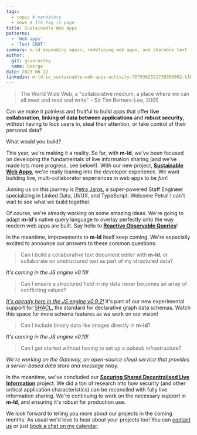 ```yaml
---
tags:
  - topic # mandatory
  - news # 1th tag is page
title: Sustainable Web Apps
patterns:
  - 'Web apps'
  - 'Text CRDT'
summary: m-ld expanding again, redefining web apps, and sharable text
author:
  git: gsvarovsky
  name: George
date: 2023-06-22
linkedin: m-ld-io_sustainable-web-apps-activity-7079362521739980802-k1WA
---
```

> The World Wide Web, a "collaborative medium, a place where we can all meet and read and write" – Sir Tim Berners-Lee, 2005

Can we make it painless and fruitful to build apps that offer **live collaboration**, **linking of data between applications** and **robust security**, without having to lock users in, steal their attention, or take control of their personal data?

What would you build?

This year, we're making it a reality. So far, with **m-ld**, we've been focused on developing the fundamentals of live information sharing (and we've made lots more progress, see below!). With our new project, [**Sustainable Web Apps**](https://github.com/m-ld/sustainable-web-apps), we're really leaning into the developer experience. We want building live, multi-collaborator experiences in web apps to be _fun_!

Joining us on this journey is [Petra Jaros](https://peeja.com/what-i-ve-been-working-on/), a super-powered Staff Engineer specializing in Linked Data, UI/UX, and TypeScript. Welcome Petra! I can't wait to see what we build together.

Of course, we're already working on some amazing ideas. We're going to adapt **m-ld**'s native query language to overlay perfectly onto the way modern web apps are built. Say hello to [**Reactive Observable Queries**](https://github.com/m-ld/sustainable-web-apps/blob/main/spec/design/xql.md)!
 
In the meantime, improvements to **m-ld** itself keep coming. We're especially excited to announce our answers to these common questions:

> Can I build a collaborative text document editor with **m-ld**, or collaborate on unstructured text as part of my structured data?

_It's coming in the JS engine v0.10!_

> Can I ensure a structured field in my data never becomes an array of conflicting values?

[_It's already here in the JS engine v0.9.2!_](https://js.m-ld.org/classes/shapeconstrained.html) It's part of our new experimental support for [SHACL](https://www.w3.org/TR/shacl/), the standard for declarative graph data schemas. Watch this space for more schema features as we work on our vision!
 
> Can I include binary data like images directly in **m-ld**?

_It's coming in the JS engine v0.10!_
 
> Can I get started without having to set up a pubsub infrastructure?

_We're working on the Gateway, an open-source cloud service that provides a server-based data store and message relay._

In the meantime, we've concluded our [**Securing Shared Decentralised Live Information**](https://github.com/m-ld/m-ld-security-spec) project. We did a ton of research into how security (and other critical application characteristics) can be reconciled with fully live information sharing. We're continuing to work on the necessary support in **m-ld**, and ensuring it's robust for production use.

We look forward to telling you more about our projects in the coming months. As usual we'd love to hear about your projects too! You can [contact us](/hello/) or just [book a chat on my calendar](https://bit.ly/m-ld-george-appointments).